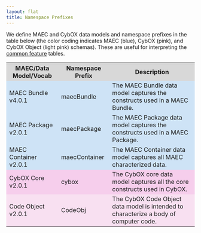 ```yaml
---
layout: flat
title: Namespace Prefixes
---
```


We define MAEC and CybOX data models and namespace prefixes in the table below (the color coding indicates MAEC (blue), CybOX (pink), and CybOX Object (light pink) schemas).  These are useful for interpreting the <a href="http://maecproject.github.io/documentation/common_features/">common feature</a> tables.

<table class="table-border">
  <tr style="background-color:#D8D8D8">
    <th>MAEC/Data Model/Vocab</th>
    <th>Namespace Prefix</th>
	<th>Description</th>
  </tr>
  <tr style="background-color:#CEE3F6">
    <td>MAEC Bundle v4.0.1</td>
    <td>maecBundle</td>
	<td>The MAEC Bundle data model captures the constructs used in a MAEC Bundle.</td>
  </tr>
  <tr style="background-color:#CEE3F6">
    <td>MAEC Package v2.0.1</td>
	<td>maecPackage</td>
	<td>The MAEC Package data model captures the constructs used in a MAEC Package.</td>
  </tr>
    <tr style="background-color:#CEE3F6">
    <td>MAEC Container v2.0.1</td>
	<td>maecContainer</td>
	<td>The MAEC Container data model captures all MAEC characterized data.</td>
  </tr>
  <tr style="background-color:#F6CEEC">
    <td>CybOX Core v2.0.1</td>
	<td>cybox</td>
	<td>The CybOX core data model captures all the core constructs used in CybOX.</td>
  </tr>
  <tr style="background-color:#F8E0F1">
    <td>Code Object v2.0.1</td>
	<td>CodeObj</td>
	<td>The CybOX Code Object data model is intended to characterize a body of computer code.</td>
  </tr>
</table>
    	
		   
